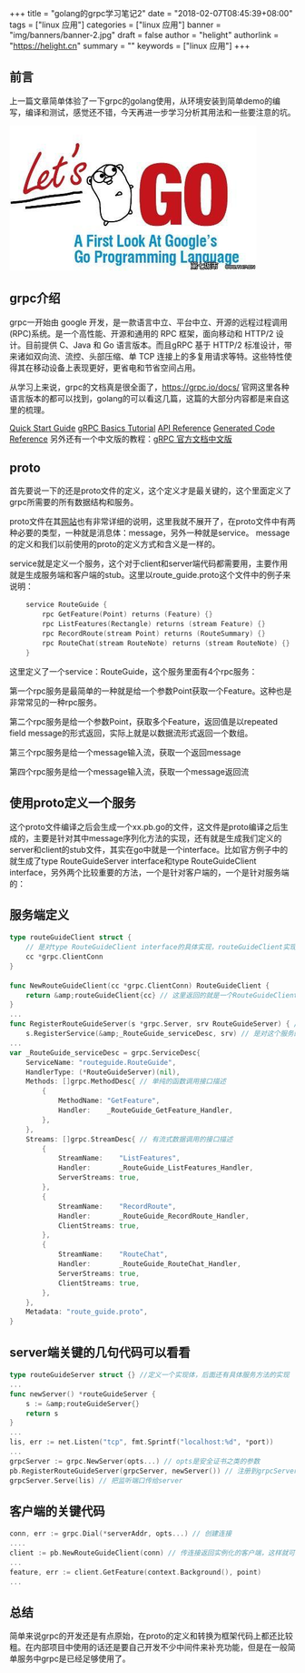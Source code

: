 +++
title = "golang的grpc学习笔记2"
date = "2018-02-07T08:45:39+08:00"
tags = ["linux 应用"]
categories = ["linux 应用"]
banner = "img/banners/banner-2.jpg"
draft = false
author = "helight"
authorlink = "https://helight.cn"
summary = ""
keywords = ["linux 应用"]
+++

## 前言

上一篇文章简单体验了一下grpc的golang使用，从环境安装到简单demo的编写，编译和测试，感觉还不错，今天再进一步学习分析其用法和一些要注意的坑。

![](../../imgs/2018/03/u849181411409596040fm27gp0.jpg)
<!--more-->
## grpc介绍

grpc一开始由 google 开发，是一款语言中立、平台中立、开源的远程过程调用(RPC)系统。是一个高性能、开源和通用的 RPC 框架，面向移动和 HTTP/2 设计。目前提供 C、Java 和 Go 语言版本。而且gRPC 基于 HTTP/2 标准设计，带来诸如双向流、流控、头部压缩、单 TCP 连接上的多复用请求等特。这些特性使得其在移动设备上表现更好，更省电和节省空间占用。

从学习上来说，grpc的文档真是很全面了，https://grpc.io/docs/ 官网这里各种语言版本的都可以找到，golang的可以看这几篇，这篇的大部分内容都是来自这里的梳理。

<a href="https://grpc.io/docs/quickstart/go.html">Quick Start Guide</a>
<a href="https://grpc.io/docs/tutorials/basic/go.html">gRPC Basics Tutorial</a>
<a href="https://godoc.org/google.golang.org/grpc">API Reference</a>
<a href="https://grpc.io/docs/reference/go/generated-code.html">Generated Code Reference</a>
另外还有一个中文版的教程：<a href="http://doc.oschina.net/grpc">gRPC 官方文档中文版</a>

## proto

首先要说一下的还是proto文件的定义，这个定义才是最关键的，这个里面定义了grpc所需要的所有数据结构和服务。

proto文件在其<a href="https://developers.google.com/protocol-buffers/docs/proto3">网站</a>也有非常详细的说明，这里我就不展开了，在proto文件中有两种必要的类型，一种就是消息体：message，另外一种就是service。
message的定义和我们以前使用的proto的定义方式和含义是一样的。

service就是定义一个服务，这个对于client和server端代码都需要用，主要作用就是生成服务端和客户端的stub。这里以route_guide.proto这个文件中的例子来说明：
```go
    service RouteGuide {
        rpc GetFeature(Point) returns (Feature) {}
        rpc ListFeatures(Rectangle) returns (stream Feature) {}
        rpc RecordRoute(stream Point) returns (RouteSummary) {}
        rpc RouteChat(stream RouteNote) returns (stream RouteNote) {}
    }
```

这里定义了一个service：RouteGuide，这个服务里面有4个rpc服务：

第一个rpc服务是最简单的一种就是给一个参数Point获取一个Feature。这种也是非常常见的一种rpc服务。

第二个rpc服务是给一个参数Point，获取多个Feature，返回值是以repeated field message的形式返回，实际上就是以数据流形式返回一个数组。

第三个rpc服务是给一个message输入流，获取一个返回message

第四个rpc服务是给一个message输入流，获取一个message返回流

## 使用proto定义一个服务

这个proto文件编译之后会生成一个xx.pb.go的文件，这文件是proto编译之后生成的，主要是针对其中message序列化方法的实现，还有就是生成我们定义的server和client的stub文件，其实在go中就是一个interface。比如官方例子中的就生成了type RouteGuideServer interface和type RouteGuideClient interface，另外两个比较重要的方法，一个是针对客户端的，一个是针对服务端的：

## 服务端定义

```go
type routeGuideClient struct { 
    // 是对type RouteGuideClient interface的具体实现，routeGuideClient实现了RouteGuideClient的所有方法
    cc *grpc.ClientConn  
}

func NewRouteGuideClient(cc *grpc.ClientConn) RouteGuideClient {
    return &amp;routeGuideClient{cc} // 这里返回的就是一个RouteGuideClient类型的实现了，后面就可以用这个客户端中的方法先server端发起调用了
}
...
func RegisterRouteGuideServer(s *grpc.Server, srv RouteGuideServer) { // 这个函数提供了一个RouteGuideServer注册到grpc.Server上。
    s.RegisterService(&amp;_RouteGuide_serviceDesc, srv) // 是对这个服务的一个grpc.Server的描述，详细的可以看下面的代码
...
var _RouteGuide_serviceDesc = grpc.ServiceDesc{
    ServiceName: "routeguide.RouteGuide",
    HandlerType: (*RouteGuideServer)(nil),
    Methods: []grpc.MethodDesc{ // 单纯的函数调用接口描述
        {
            MethodName: "GetFeature",
            Handler:    _RouteGuide_GetFeature_Handler,
        },
    },
    Streams: []grpc.StreamDesc{ // 有流式数据调用的接口描述
        {
            StreamName:    "ListFeatures",
            Handler:       _RouteGuide_ListFeatures_Handler,
            ServerStreams: true,
        },
        {
            StreamName:    "RecordRoute",
            Handler:       _RouteGuide_RecordRoute_Handler,
            ClientStreams: true,
        },
        {
            StreamName:    "RouteChat",
            Handler:       _RouteGuide_RouteChat_Handler,
            ServerStreams: true,
            ClientStreams: true,
        },
    },
    Metadata: "route_guide.proto",
}
```

## server端关键的几句代码可以看看

```go
type routeGuideServer struct {} //定义一个实现体，后面还有具体服务方法的实现
...
func newServer() *routeGuideServer {
    s := &amp;routeGuideServer{}
    return s
}
...
lis, err := net.Listen("tcp", fmt.Sprintf("localhost:%d", *port))
...
grpcServer := grpc.NewServer(opts...) // opts是安全证书之类的参数
pb.RegisterRouteGuideServer(grpcServer, newServer()) // 注册到grpcServer
grpcServer.Serve(lis) // 把监听端口传给server
```

## 客户端的关键代码

```go
conn, err := grpc.Dial(*serverAddr, opts...) // 创建连接
....
client := pb.NewRouteGuideClient(conn) // 传连接返回实例化的客户端，这样就可以直接调用rpc方法了
...
feature, err := client.GetFeature(context.Background(), point)
...
```

## 总结

简单来说grpc的开发还是有点原始，在proto的定义和转换为框架代码上都还比较粗。在内部项目中使用的话还是要自己开发不少中间件来补充功能，但是在一般简单服务中grpc是已经足够使用了。